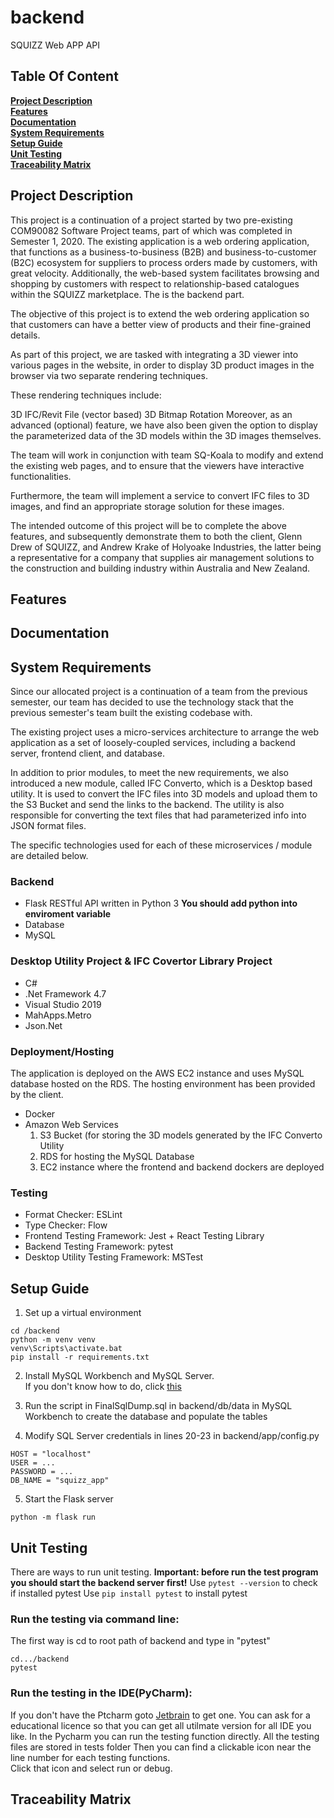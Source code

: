 # backend
 SQUIZZ Web APP API
## Table Of Content
**[Project Description](#Project-Description)** <br>
**[Features](#Features)**  
**[Documentation](#Documentation)**  
**[System Requirements](#System-Requirements)**  
**[Setup Guide](#Setup-Guide)**  
**[Unit Testing](#Unit=Testing)**  
**[Traceability Matrix](#Traceability-Matrix)**  
  
  
## Project Description  

This project is a continuation of a project started by two pre-existing COM90082 Software Project teams, part of which was completed in Semester 1, 2020.  The existing application is a web ordering application, that functions as a business-to-business (B2B) and business-to-customer (B2C) ecosystem for suppliers to process orders made by customers, with great velocity. Additionally, the web-based system facilitates browsing and shopping by customers with respect to relationship-based catalogues within the SQUIZZ marketplace.  The is the backend part.

The objective of this project is to extend the web ordering application so that customers can have a better view of products and their fine-grained details.

As part of this project, we are tasked with integrating a 3D viewer into various pages in the website, in order to display 3D product images in the browser via two separate rendering techniques.

These rendering techniques include:

3D IFC/Revit File (vector based)
3D Bitmap Rotation
Moreover, as an advanced (optional) feature, we have also been given the option to display the parameterized data of the 3D models within the 3D images themselves.

The team will work in conjunction with team SQ-Koala to modify and extend the existing web pages, and to ensure that the viewers have interactive functionalities.

Furthermore, the team will implement a service to convert IFC files to 3D images, and find an appropriate storage solution for these images.

The intended outcome of this project will be to complete the above features, and subsequently demonstrate them to both the client, Glenn Drew of SQUIZZ, and Andrew Krake of Holyoake Industries, the latter being a representative for a company that supplies air management solutions to the construction and building industry within Australia and New Zealand.


## Features
## Documentation
## System Requirements

Since our allocated project is a continuation of a team from the previous semester, our team has decided to use the technology stack that the previous semester's team built the existing codebase with.

The existing project uses a micro-services architecture to arrange the web application as a set of loosely-coupled services, including a backend server, frontend client, and database.

In addition to prior modules, to meet the new requirements, we also introduced a new module, called IFC Converto, which is a Desktop based utility. It is used to convert the IFC files into 3D models and upload them to the S3 Bucket and send the links to the backend. The utility is also responsible for converting the text files that had parameterized info into JSON format files.

The specific technologies used for each of these microservices / module are detailed below.

### Backend  
+ Flask RESTful API written in Python 3  **You should add python into enviroment variable** 
+ Database  
+ MySQL  

### Desktop Utility Project & IFC Covertor Library Project  
+ C#
+ .Net Framework 4.7
+ Visual Studio 2019
+ MahApps.Metro
+ Json.Net
### Deployment/Hosting  
The application is deployed on the AWS EC2 instance and uses MySQL database hosted on the RDS. The hosting environment has been provided by the client.

+ Docker  
+ Amazon Web Services
  1. S3 Bucket (for storing the 3D models generated by the IFC Converto Utility
  2. RDS for hosting the MySQL Database
  3. EC2 instance where the frontend and backend dockers are deployed

### Testing
+ Format Checker: ESLint
+ Type Checker: Flow
+ Frontend Testing Framework: Jest + React Testing Library
+ Backend Testing Framework: pytest
+ Desktop Utility Testing Framework: MSTest



## Setup Guide
 1. Set up a virtual environment
```
cd /backend
python -m venv venv
venv\Scripts\activate.bat
pip install -r requirements.txt
```
2. Install MySQL Workbench and MySQL Server.   
  If you don't know how to do, click [this](https://www.youtube.com/watch?v=u96rVINbAUI)

3. Run the script in FinalSqlDump.sql in backend/db/data in MySQL Workbench to create the database and populate the tables

4. Modify SQL Server credentials in lines 20-23 in backend/app/config.py
```
HOST = "localhost"
USER = ...
PASSWORD = ...
DB_NAME = "squizz_app"
```
5. Start the Flask server
```
python -m flask run
```
## Unit Testing
There are ways to run unit testing.
**Important: before run the test program you should start the backend server first!**
Use `pytest --version`  to check if installed pytest
Use `pip install pytest` to install pytest

### Run the testing via command line:
The first way is cd to root path of backend and type in "pytest"
```
cd.../backend
pytest
```
### Run the testing in the IDE(PyCharm):
If you don't have the  Ptcharm goto [Jetbrain](https://www.jetbrains.com/pycharm/) to get one. You can ask for a educational licence so that you can get all utilmate version for all IDE you like.
In the Pycharm you can run the testing function directly. All the testing files are stored in tests folder
Then you can find a clickable icon near the line number for each testing functions.  
Click that icon and select run or debug.

## Traceability Matrix
